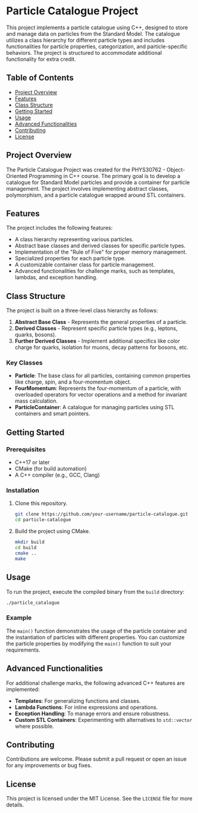 
# Particle Catalogue Project

This project implements a particle catalogue using C++, designed to store and manage data on particles from the Standard Model. The catalogue utilizes a class hierarchy for different particle types and includes functionalities for particle properties, categorization, and particle-specific behaviors. The project is structured to accommodate additional functionality for extra credit.

## Table of Contents
- [Project Overview](#project-overview)
- [Features](#features)
- [Class Structure](#class-structure)
- [Getting Started](#getting-started)
- [Usage](#usage)
- [Advanced Functionalities](#advanced-functionalities)
- [Contributing](#contributing)
- [License](#license)

## Project Overview

The Particle Catalogue Project was created for the PHYS30762 - Object-Oriented Programming in C++ course. The primary goal is to develop a catalogue for Standard Model particles and provide a container for particle management. The project involves implementing abstract classes, polymorphism, and a particle catalogue wrapped around STL containers.

## Features

The project includes the following features:
- A class hierarchy representing various particles.
- Abstract base classes and derived classes for specific particle types.
- Implementation of the "Rule of Five" for proper memory management.
- Specialized properties for each particle type.
- A customizable container class for particle management.
- Advanced functionalities for challenge marks, such as templates, lambdas, and exception handling.

## Class Structure

The project is built on a three-level class hierarchy as follows:
1. **Abstract Base Class** - Represents the general properties of a particle.
2. **Derived Classes** - Represent specific particle types (e.g., leptons, quarks, bosons).
3. **Further Derived Classes** - Implement additional specifics like color charge for quarks, isolation for muons, decay patterns for bosons, etc.

### Key Classes

- **Particle**: The base class for all particles, containing common properties like charge, spin, and a four-momentum object.
- **FourMomentum**: Represents the four-momentum of a particle, with overloaded operators for vector operations and a method for invariant mass calculation.
- **ParticleContainer**: A catalogue for managing particles using STL containers and smart pointers.

## Getting Started

### Prerequisites

- C++17 or later
- CMake (for build automation)
- A C++ compiler (e.g., GCC, Clang)

### Installation

1. Clone this repository.
   ```bash
   git clone https://github.com/your-username/particle-catalogue.git
   cd particle-catalogue
   ```

2. Build the project using CMake.
   ```bash
   mkdir build
   cd build
   cmake ..
   make
   ```

## Usage

To run the project, execute the compiled binary from the `build` directory:

```bash
./particle_catalogue
```

### Example

The `main()` function demonstrates the usage of the particle container and the instantiation of particles with different properties. You can customize the particle properties by modifying the `main()` function to suit your requirements.

## Advanced Functionalities

For additional challenge marks, the following advanced C++ features are implemented:
- **Templates**: For generalizing functions and classes.
- **Lambda Functions**: For inline expressions and operations.
- **Exception Handling**: To manage errors and ensure robustness.
- **Custom STL Containers**: Experimenting with alternatives to `std::vector` where possible.

## Contributing

Contributions are welcome. Please submit a pull request or open an issue for any improvements or bug fixes.

## License

This project is licensed under the MIT License. See the `LICENSE` file for more details.
